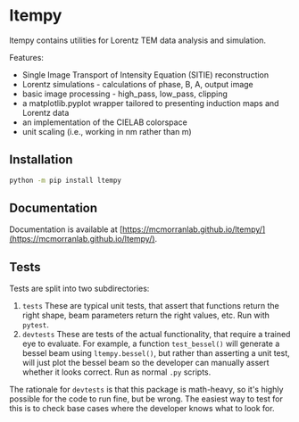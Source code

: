 # ltempy
ltempy contains utilities for Lorentz TEM data analysis and simulation.

Features:

* Single Image Transport of Intensity Equation (SITIE) reconstruction
* Lorentz simulations - calculations of phase, B, A, output image
* basic image processing - high_pass, low_pass, clipping
* a matplotlib.pyplot wrapper tailored to presenting induction maps and Lorentz data
* an implementation of the CIELAB colorspace
* unit scaling (i.e., working in nm rather than m)

## Installation

```Bash
python -m pip install ltempy
```

## Documentation

Documentation is available at [https://mcmorranlab.github.io/ltempy/](https://mcmorranlab.github.io/ltempy/).

## Tests

Tests are split into two subdirectories:

1. `tests`
	These are typical unit tests, that assert that functions return the right shape, beam parameters return the right values, etc. Run with `pytest`.
2. `devtests`
	These are tests of the actual functionality, that require a trained eye to evaluate. For example, a function `test_bessel()` will generate a bessel beam using `ltempy.bessel()`, but rather than asserting a unit test, will just plot the bessel beam so the developer can manually assert whether it looks correct. Run as normal `.py` scripts.

The rationale for `devtests` is that this package is math-heavy, so it's highly possible for the code to run fine, but be wrong. The easiest way to test for this is to check base cases where the developer knows what to look for.
